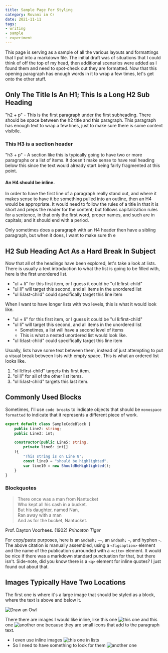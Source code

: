 ```yaml
---
title: Sample Page For Styling
category: Rovani in C♯
date: 2021-11-11
tags:
- writing
- sample
- experiment
---
```


This page is serving as a sample of all the various layouts and formattings that I put into a markdown file. The initial draft was of situations that I could think of off the top of my head, then additional scenarios were added as I found them and need to spot-check out they are formatted. Now that this opening paragraph has enough words in it to wrap a few times, let's get onto the other stuff.

## Only The Title Is An H1; This Is a Long H2 Sub Heading

"h2 + p" - This is the first paragraph under the first subheading. There should be space between the h2 title and this paragraph. This paragraph has enough text to wrap a few lines, just to make sure there is some content visibile.

### This H3 is a section header

"h3 + p" - A section like this is typically going to have two or more paragraphs or a list of items. It doesn't make sense to have real heading below this since the text would already start being fairly fragmented at this point.

#### An H4 should be inline.

In order to have the first line of a paragraph really stand out, and where it makes sense to have it be something pulled into an outline, then an H4 would be appropriate. It would need to follow the rules of a title in that it is short and preps the reader for the content; but follows capitalization rules for a sentence, in that only the first word, proper names, and such are in capitals; and it should end with a period.

Only sometimes does a paragraph with an H4 header then have a sibling paragraph, but when it does, I want to make sure th e

## H2 Sub Heading Act As a Hard Break In Subject

Now that all of the headings have been explored, let's take a look at lists. There is usually a text introduction to what the list is going to be filled with, here is the first unordered list.

- "ul + li" for this first item, or I guess it could be "ul li:first-child"
- "ul li" will target this second, and all items in the unordered list
- "ul li:last-child" could specifically target this line item

When I want to have longer lists with two levels, this is what it would look like.

- "ul + li" for this first item, or I guess it could be "ul li:first-child"
- "ul li" will target this second, and all items in the unordered list
  - Sometimes, a list will have a second level of items
  - This is what a nested unordered list would look like.
- "ul li:last-child" could specifically target this line item

Usually, lists have some text between them, instead of just attempting to put a visual break between lists with empty space. This is what an ordered list looks like.

1. "ol li:first-child" targets this first item.
1. "ol li" for all of the other list items.
1. "ol li:last-child" targets this last item.

## Commonly Used Blocks

Sometimes, I'll use `code breaks` to indicate objects that should be `monospace formatted` to indicate that it represents a different piece of work.

```typescript {9-10}
export default class SampleCodeBlock {
    public Line2: string;
    public Line3: int;

    constructor(public Line5: string,
        private line6: int[]
    ){
        "This string is on Line 8";
        const line9 = "should be highlighted".
        var line10 = new ShouldBeHighlighted();
    }
}
```

### Blockquotes

> There once was a man from Nantucket  
> Who kept all his cash in a bucket.  
>   But his daughter, named Nan,  
>   Ran away with a man  
> And as for the bucket, Nantucket.

<figcaption>Prof. Dayton Voorhees. (1902) <cite>Princeton Tiger</cite></figcaption>

For copy/paste purposes, here is an `&mdash;` &mdash;, an `&ndash;` &ndash;, and hyphen -. The above citation is manually assembled, using a `<figcaption>` element and the name of the publication surrounded with a `<cite>` element. It would be nice if there was a markdown standard punctuation for that, but there isn't. Side-note, did you know there is a `<q>` element for inline quotes? I just found out about that.

## Images Typically Have Two Locations

The first one is where it's a large image that should be styled as a block, where the text is above and below it.

![Draw an Owl](/images/draw-an-owl.png)

There there are images I would like inline, like this one ![this one](/images/azure-storage-account-icon.png) and this one ![another one](/images/azure-resource-group-icon.png) because they are small icons that add to the paragraph text.

- I even use inline images ![this one](/images/azure-storage-account-icon.png) in lists
- So I need to have something to look for them ![another one](/images/azure-resource-group-icon.png)